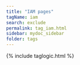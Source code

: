 ```yaml
---
title: "IAM pages"
tagName: iam
search: exclude
permalink: tag_iam.html
sidebar: mydoc_sidebar
folder: tags
---
```

{% include taglogic.html %}
